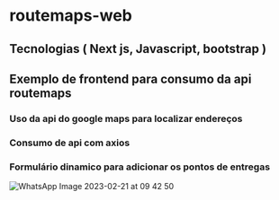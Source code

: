 # routemaps-web 
## Tecnologias ( Next js, Javascript, bootstrap )
## Exemplo de frontend para consumo da api routemaps
### Uso da api do google maps para localizar endereços 
### Consumo de api com axios
### Formulário dinamico para adicionar os pontos de entregas
![WhatsApp Image 2023-02-21 at 09 42 50](https://user-images.githubusercontent.com/119517231/220349188-20ed79f9-207b-47d8-b07f-31fcee1057a0.jpeg)

